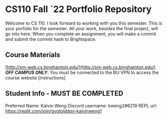 # CS110 Fall `22 Portfolio Repository
Welcome to CS 110. I look forward to working with you this semester. This is your porfolio for the semester. All your work, besides the final project, will go into here. When you complete an assignment, you will make a commit and submit the commit hash to Brightspace.
## Course Materials
[http://sm-web.cs.binghamton.edu/](http://sm-web.cs.binghamton.edu/)
***OFF CAMPUS ONLY***: You must be connected to the BU VPN to access the course website [instructions]
## Student Info - MUST BE COMPLETED
Preferred Name: Kalvin Weng
Discord username: kweng2#6219
REPL url: https://replit.com/join/gyqtolddqy-kalvinweng1